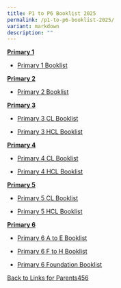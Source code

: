 ```yaml
---
title: P1 to P6 Booklist 2025
permalink: /p1-to-p6-booklist-2025/
variant: markdown
description: ""
---
```

<p><strong><u>Primary 1</u></strong></p>

* [Primary 1 Booklist](/files/2025_Primary_1_Booklist.pdf)


<p><strong><u>Primary 2</u></strong></p>

* [Primary 2 Booklist](/files/2025_Primary_2_Booklist.pdf)

<p><strong><u>Primary 3</u></strong></p>

* [Primary 3 CL Booklist](/files/2025_Primary_P3__CL__Booklist.pdf)

* [Primary 3 HCL Booklist](/files/2025_Primary_P3__HCL__Booklist.pdf)


<p><strong><u>Primary 4</u></strong></p>

* [Primary 4 CL Booklist](/files/2025_Primary_P4__CL__Booklist.pdf)

* [Primary 4 HCL Booklist](/files/2025_Primary_P4__HCL__Booklist.pdf)

<p><strong><u>Primary 5</u></strong></p>

* [Primary 5 CL Booklist](/files/2025_Primary_P5__CL__Booklist.pdf)

* [Primary 5 HCL Booklist](/files/2025_Primary_P5__HCL__Booklist.pdf)


<p><strong><u>Primary 6</u></strong></p>

* [Primary 6 A to E Booklist](/files/2025_Primary_P6__A_to_E__Booklist.pdf)

* [Primary 6 F to H Booklist](/files/2025_Primary_P6__F_to_H__Booklist.pdf)

* [Primary 6 Foundation Booklist](/files/2025_Primary_P6__Foundation__Booklist.pdf)


[Back to Links for Parents456](/links-for-parents/)